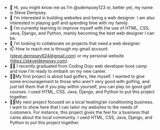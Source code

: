 - 👋 Hi, you might know me as I’m @sdempsey123 or, better yet, my name is Steve Dempsey.
- 👀 I’m interested in building websites and being a web designer. I am also interested in playing golf and spending time with my family.
- 🌱 I’m currently learning to improve myself with the use of HTML, CSS, Java, Django, and Python, mainly becoming the best web designer I can be.
- 💞️ I’m looking to collaborate on projects that need a web designer.
- 📫 How to reach me is through my gmail account (steve.dempsey624@gmail.com) or my personal website (https://steveldempsey.com).
- :teacher: I recently graduated from Coding Dojo web developer boot camp and now I'm ready to embark on my new career.
- 🏌️‍♂️My first project is about bad golfers, like myself. I wanted to give some encouragement to those who aren't very good with golfing, and just tell them that if you play within yourself, you can play on good golf courses. I used HTML, CSS, Java, Django, and Python to put this project together.
- 🧑‍🏭My next project focused on a local heating/air conditioning business. I want to show here that I can tailor my websites to the needs of customers. For instance, this project gives the feel for a business that cares about the local community. I used HTML, CSS, Java, Django, and Python to put this project together.

<!---
sdempsey123/sdempsey123 is a ✨ special ✨ repository because its `README.md` (this file) appears on your GitHub profile.
You can click the Preview link to take a look at your changes.
--->
